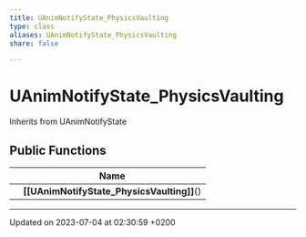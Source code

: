 ```yaml
---
title: UAnimNotifyState_PhysicsVaulting
type: class
aliases: UAnimNotifyState_PhysicsVaulting
share: false

---
```


# UAnimNotifyState_PhysicsVaulting





Inherits from UAnimNotifyState

## Public Functions

|                | Name           |
| -------------- | -------------- |
| | **[[UAnimNotifyState_PhysicsVaulting]]**() |

-------------------------------

Updated on 2023-07-04 at 02:30:59 +0200